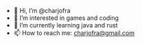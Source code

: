 - 👋 Hi, I’m @charjofra
- 👀 I’m interested in games and coding
- 🌱 I’m currently learning java and rust
- 📫 How to reach me: charjofra@gmail.com
